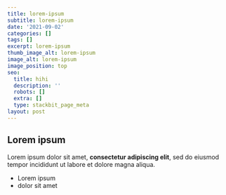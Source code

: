```yaml
---
title: lorem-ipsum
subtitle: lorem-ipsum
date: '2021-09-02'
categories: []
tags: []
excerpt: lorem-ipsum
thumb_image_alt: lorem-ipsum
image_alt: lorem-ipsum
image_position: top
seo:
  title: hihi
  description: ''
  robots: []
  extra: []
  type: stackbit_page_meta
layout: post
---
```

## Lorem ipsum

Lorem ipsum dolor sit amet, **consectetur adipiscing elit**, sed do eiusmod tempor incididunt ut labore et dolore magna aliqua.

- Lorem ipsum
- dolor sit amet